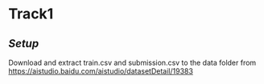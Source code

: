 # Track1

## *Setup*

Download and extract train.csv and submission.csv to the data folder from https://aistudio.baidu.com/aistudio/datasetDetail/19383